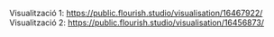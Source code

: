 Visualització 1: https://public.flourish.studio/visualisation/16467922/
Visualització 2: https://public.flourish.studio/visualisation/16456873/
